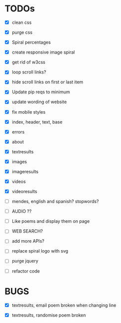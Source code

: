 # TODOs

- [x] clean css
- [x] purge css
- [x] Spiral percentages
- [x] create responsive image spiral
- [x] get rid of w3css
- [x] loop scroll links?
- [x] hide scroll links on first or last item
- [x] Update pip reqs to minimum
- [x] update wording of website
- [x] fix mobile styles
- [x] index, header, text, base
- [x] errors
- [x] about
- [x] textresults
- [x] images
- [x] imageresults
- [x] videos
- [x] videoresults
- [ ] mendes, english and spanish? stopwords?
- [ ] AUDIO ??
- [ ] Like poems and display them on page
- [ ] WEB SEARCH?
- [ ] add more APIs?
- [ ] replace spiral logo with svg
- [ ] purge jquery
- [ ] refactor code



# BUGS

- [x] textresults, email poem broken when changing line
- [x] textresults, randomise poem broken



